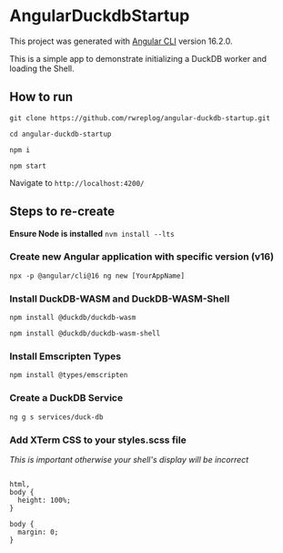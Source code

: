 # AngularDuckdbStartup

This project was generated with [Angular CLI](https://github.com/angular/angular-cli) version 16.2.0.

This is a simple app to demonstrate initializing a DuckDB worker and loading the Shell.

## How to run

``` 
git clone https://github.com/rwreplog/angular-duckdb-startup.git

cd angular-duckdb-startup

npm i

npm start
```

Navigate to `http://localhost:4200/`


## Steps to re-create

**Ensure Node is installed** 
`nvm install --lts` 

### Create new Angular application with specific version (v16)
`npx -p @angular/cli@16 ng new [YourAppName]`

### Install DuckDB-WASM and DuckDB-WASM-Shell

`npm install @duckdb/duckdb-wasm`

`npm install @duckdb/duckdb-wasm-shell`

### Install Emscripten Types

`npm install @types/emscripten`

### Create a DuckDB Service

`ng g s services/duck-db`

### Add XTerm CSS to your styles.scss file
*This is important otherwise your shell's display will be incorrect*

```@import '~xterm/css/xterm.css';

html,
body {
  height: 100%;
}

body {
  margin: 0;
}
```